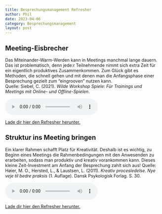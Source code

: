 ```yaml
---
title: Besprechungsmanagement Refresher
author: Phil
date: 2023-04-06
category: Besprechungsmanagement
layout: post
---
```


## Meeting-Eisbrecher
Das Miteinander-Warm-Werden kann in Meetings manchmal lange dauern. Das ist problematisch, denn jede:r Teilnehmende nimmt sich extra Zeit für ein eigentlich produktives Zusammenkommen. Zum Glück gibt es Methoden, die schnell gehen und mit denen man die Anfangsphase einer Besprechung gezielt  zum “eingrooven” nutzen kann.  
Quelle: Siebel, C. (2021). *Wilde Workshop Spiele: Für Trainings und Meetings mit Online- und Offline-Spielen*.

<audio controls>
  <source src="/mscr_ma_blended_learning_2023/assets/refresher_meeting-eisbrecher_96.mp3" type="audio/mpeg">
Your browser does not support the audio element.
</audio>

<a href="/mscr_ma_blended_learning_2023/assets/refresher_meeting-eisbrecher_96.mp3" target="_blank">Lade dir hier den Refresher herunter.</a>

## Struktur ins Meeting bringen
Ein klarer Rahmen schafft Platz für Kreativität. Deshalb ist es wichtig, zu Beginn eines Meetings die Rahmenbedingungen mit den Anwesenden zu erarbeiten, sodass man produktiv und kreativ vorankommen kann. Dieses kleine Zeit-Investment am Anfang der Besprechung zahlt sich aus!
Quelle: Høier, M. O., Hersted, L., & Laustsen, L. (2011). *Kreativ procesledelse. Nye veje til bedre praksis* (1. Auflage). Dansk Psykologisk Forlag. S. 30.

<audio controls>
  <source src="/mscr_ma_blended_learning_2023/assets/refresher_struktur_ins_meeting_bringen_96.mp3" type="audio/mpeg">
Your browser does not support the audio element.
</audio>

<a href="/mscr_ma_blended_learning_2023/assets/refresher_struktur_ins_meeting_bringen_96.mp3" target="_blank">Lade dir hier den Refresher herunter.</a>
